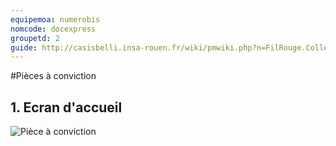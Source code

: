 ```yaml
---
equipemoa: numerobis
nomcode: docexpress
groupetd: 2
guide: http://casisbelli.insa-rouen.fr/wiki/pmwiki.php?n=FilRouge.CollecterListePieces
---
```


#Pièces à conviction

## 1. Ecran d'accueil
![Pièce à conviction](https://raw.githubusercontent.com/umlp/filr2017p-numerobis/blob/master/1.INIT/1.jpg "Ecran d'accueil")
